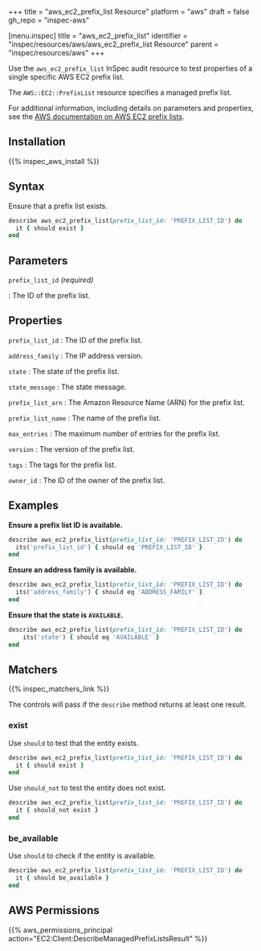 +++
title = "aws_ec2_prefix_list Resource"
platform = "aws"
draft = false
gh_repo = "inspec-aws"

[menu.inspec]
title = "aws_ec2_prefix_list"
identifier = "inspec/resources/aws/aws_ec2_prefix_list Resource"
parent = "inspec/resources/aws"
+++

Use the `aws_ec2_prefix_list` InSpec audit resource to test properties of a single specific AWS EC2 prefix list.

The `AWS::EC2::PrefixList` resource specifies a managed prefix list.

For additional information, including details on parameters and properties, see the [AWS documentation on AWS EC2 prefix lists](https://docs.aws.amazon.com/AWSCloudFormation/latest/UserGuide/aws-resource-ec2-prefixlist.html).

## Installation

{{% inspec_aws_install %}}

## Syntax

Ensure that a prefix list exists.

```ruby
describe aws_ec2_prefix_list(prefix_list_id: 'PREFIX_LIST_ID') do
  it { should exist }
end
```

## Parameters

`prefix_list_id` _(required)_

: The ID of the prefix list.

## Properties

`prefix_list_id`
: The ID of the prefix list.

`address_family`
: The IP address version.

`state`
: The state of the prefix list.

`state_message`
: The state message.

`prefix_list_arn`
: The Amazon Resource Name (ARN) for the prefix list.

`prefix_list_name`
: The name of the prefix list.

`max_entries`
: The maximum number of entries for the prefix list.

`version`
: The version of the prefix list.

`tags`
: The tags for the prefix list.

`owner_id`
: The ID of the owner of the prefix list.

## Examples

**Ensure a prefix list ID is available.**

```ruby
describe aws_ec2_prefix_list(prefix_list_id: 'PREFIX_LIST_ID') do
  its('prefix_list_id') { should eq 'PREFIX_LIST_ID' }
end
```

**Ensure an address family is available.**

```ruby
describe aws_ec2_prefix_list(prefix_list_id: 'PREFIX_LIST_ID') do
  its('address_family') { should eq 'ADDRESS_FAMILY' }
end
```

**Ensure that the state is `AVAILABLE`.**

```ruby
describe aws_ec2_prefix_list(prefix_list_id: 'PREFIX_LIST_ID') do
    its('state') { should eq 'AVAILABLE' }
end
```

## Matchers

{{% inspec_matchers_link %}}

The controls will pass if the `describe` method returns at least one result.

### exist

Use `should` to test that the entity exists.

```ruby
describe aws_ec2_prefix_list(prefix_list_id: 'PREFIX_LIST_ID') do
  it { should exist }
end
```

Use `should_not` to test the entity does not exist.

```ruby
describe aws_ec2_prefix_list(prefix_list_id: 'PREFIX_LIST_ID') do
  it { should_not exist }
end
```

### be_available

Use `should` to check if the entity is available.

```ruby
describe aws_ec2_prefix_list(prefix_list_id: 'PREFIX_LIST_ID') do
  it { should be_available }
end
```

## AWS Permissions

{{% aws_permissions_principal action="EC2:Client:DescribeManagedPrefixListsResult" %}}
